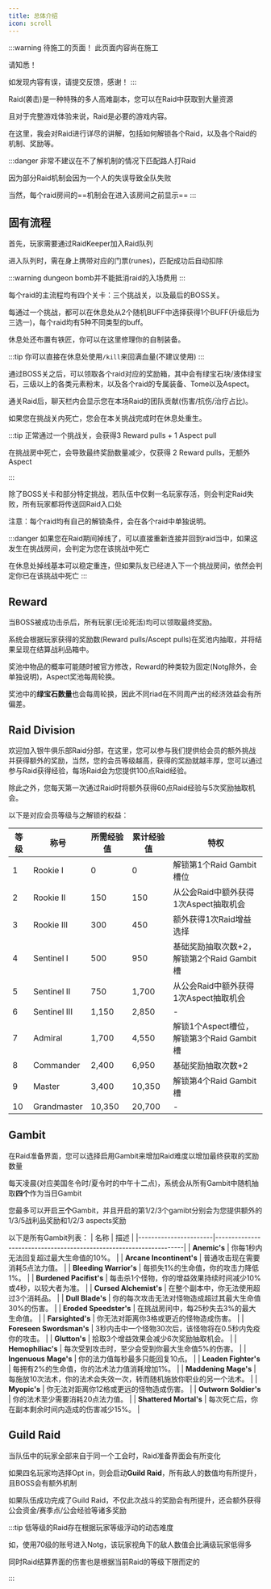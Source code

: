 ```yaml
---
title: 总体介绍
icon: scroll
---
```

:::warning 待施工的页面！
此页面内容尚在施工

请知悉！

如发现内容有误，请提交反馈，感谢！
:::


Raid(袭击)是一种特殊的多人高难副本，您可以在Raid中获取到大量资源

且对于完整游戏体验来说，Raid是必要的游戏内容。

在这里，我会对Raid进行详尽的讲解，包括如何解锁各个Raid，以及各个Raid的机制、奖励等。

:::danger
非常不建议在不了解机制的情况下匹配路人打Raid

因为部分Raid机制会因为一个人的失误导致全队失败

当然，每个raid房间的==机制会在进入该房间之前显示==
:::

## 固有流程

首先，玩家需要通过RaidKeeper加入Raid队列

进入队列时，需在身上携带对应的门票(runes)，匹配成功后自动扣除

:::warning
dungeon bomb并不能抵消raid的入场费用
:::

每个raid的主流程均有四个关卡：三个挑战关，以及最后的BOSS关。

每通过一个挑战，都可以在休息处从2个随机BUFF中选择获得1个BUFF(升级后为三选一)，每个raid均有5种不同类型的buff。

休息处还布置有铁匠，你可以在这里修理你的自制装备。

:::tip
你可以直接在休息处使用`/kill`来回满血量(不建议使用)
:::

通过BOSS关之后，可以领取各个raid对应的奖励箱，其中会有绿宝石块/液体绿宝石，三级以上的各类元素粉末，以及各个raid的专属装备、Tome以及Aspect。

通关Raid后，聊天栏内会显示您在本场Raid的团队贡献(伤害/抗伤/治疗占比)。

如果您在挑战关内死亡，您会在本关挑战完成时在休息处重生。

:::tip
正常通过一个挑战关，会获得3 Reward pulls + 1 Aspect pull

在挑战房中死亡，会导致最终奖励数量减少，仅获得 2 Reward pulls，无额外Aspect

:::

除了BOSS关卡和部分特定挑战，若队伍中仅剩一名玩家存活，则会判定Raid失败，所有玩家都将传送回Raid入口处

注意：每个raid均有自己的解锁条件，会在各个raid中单独说明。

:::danger
如果您在Raid期间掉线了，可以直接重新连接并回到raid当中，如果这发生在挑战房间，会判定为您在该挑战中死亡

在休息处掉线基本可以稳定重连，但如果队友已经进入下一个挑战房间，依然会判定你已在该挑战中死亡
:::

## Reward

当BOSS被成功击杀后，所有玩家(无论死活)均可以领取最终奖励。

系统会根据玩家获得的奖励数(Reward pulls/Ascept pulls)在奖池内抽取，并将结果呈现在结算战利品箱中。

奖池中物品的概率可能随时被官方修改，Reward的种类较为固定(Notg除外，会单独说明)，Aspect奖池每周轮换。

奖池中的**绿宝石数量**也会每周轮换，因此不同riad在不同周产出的经济效益会有所偏差。

## Raid Division

欢迎加入银牛俱乐部Raid分部，在这里，您可以参与我们提供给会员的额外挑战并获得额外的奖励，当然，您的会员等级越高，获得的奖励就越丰厚，您可以通过参与Raid获得经验，每场Raid会为您提供100点Raid经验。

除此之外，您每天第一次通过Raid时将额外获得60点Raid经验与5次奖励抽取机会。

以下是对应会员等级与之解锁的权益：

| 等级       | 称号         | 所需经验值 | 累计经验值 | 特权                                                                 |
|------------|--------------|------------|------------|----------------------------------------------------------------------|
| 1          | Rookie I     | 0          | 0          | 解锁第1个Raid Gambit槽位                                                |
| 2          | Rookie II    | 150        | 150        | 从公会Raid中额外获得1次Aspect抽取机会                                 |
| 3          | Rookie III   | 300        | 450        | 额外获得1次Raid增益选择                                               |
| 4          | Sentinel I   | 500        | 950        | 基础奖励抽取次数+2，解锁第2个Raid Gambit槽                         |
| 5          | Sentinel II  | 750        | 1,700      | 从公会Raid中额外获得1次Aspect抽取机会                                 |
| 6          | Sentinel III | 1,150      | 2,850      | -                                                                    |
| 7          | Admiral      | 1,700      | 4,550      | 解锁1个Aspect槽位，解锁第3个Raid Gambit槽                          |
| 8          | Commander    | 2,400      | 6,950      | 基础奖励抽取次数+2                                                    |
| 9          | Master       | 3,400      | 10,350     | 解锁第4个Raid Gambit槽                                            |
| 10         | Grandmaster  | 10,350     | 20,700     | -                                                                    |

## Gambit

在Raid准备界面，您可以选择启用Gambit来增加Raid难度以增加最终获取的奖励数量

每天凌晨(对应美国冬令时/夏令时的中午十二点)，系统会从所有Gambit中随机抽取**四个**作为当日Gambit

您最多可以开启**三个**Gambit，并且开启的第1/2/3个gamibt分别会为您提供额外的1/3/5战利品奖励和1/2/3 aspects奖励

以下是所有Gambit列表：
| 名称                  | 描述                                                                 |
|-----------------------|--------------------------------------------------------------------|
| **Anemic's**          | 你每1秒内无法回复超过最大生命值的10%。                                   |
| **Arcane Incontinent's** | 普通攻击现在需要消耗5点法力值。                                         |
| **Bleeding Warrior's** | 每损失1%的生命值，你的攻击力降低1%。                                     |
| **Burdened Pacifist's** | 每击杀1个怪物，你的增益效果持续时间减少10%或4秒，以较大者为准。             |
| **Cursed Alchemist's** | 在整个副本中，你无法使用超过3个消耗品。                                   |
| **Dull Blade's**       | 你的每次攻击无法对怪物造成超过其最大生命值30%的伤害。                        |
| **Eroded Speedster's** | 在挑战房间中，每25秒失去3%的最大生命值。                         |
| **Farsighted's**       | 你无法对距离你3格或更近的怪物造成伤害。                                    |
| **Foreseen Swordsman's** | 3秒内击中一个怪物30次后，该怪物将在0.5秒内免疫你的攻击。                |
| **Glutton's**          | 拾取3个增益效果会减少6次奖励抽取机会。                                     |
| **Hemophiliac's**      | 每次受到攻击时，至少会受到你最大生命值5%的伤害。                             |
| **Ingenuous Mage's**   | 你的法力值每秒最多只能回复10点。                                |
| **Leaden Fighter's**   | 每拥有2%的生命值，你的法术法力值消耗增加1%。                                |
| **Maddening Mage's**   | 每施放10次法术，你的法术会失效一次，转而随机施放你职业的另一个法术。 |
| **Myopic's**           | 你无法对距离你12格或更远的怪物造成伤害。                                    |
| **Outworn Soldier's**  | 你的法术至少需要消耗20点法力值。                                |
| **Shattered Mortal's** | 每次死亡后，你在副本剩余时间内造成的伤害减少15%。                            |

## Guild Raid
当队伍中的玩家全部来自于同一个工会时，Raid准备界面会有所变化

如果四名玩家均选择Opt in，则会启动**Guild Raid**，所有敌人的数值均有所提升，且BOSS会有额外机制

如果队伍成功完成了Guild Raid，不仅此次战斗的奖励会有所提升，还会额外获得公会资金/赛季点/公会经验等诸多奖励

:::tip 
低等级的Raid存在根据玩家等级浮动的动态难度

如，使用70级的账号进入Notg，该玩家视角下的敌人数值会比满级玩家低得多

同时Raid结算界面的伤害也是根据当前Raid的等级下限而定的

:::